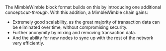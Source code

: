   
The MimbleWimble block format builds on this by introducing one additional concept:_cut-through_. With this addition, a MimbleWimble chain gains:

* Extremely good scalability, as the great majority of transaction data can be eliminated over time, without compromising security.
* Further anonymity by mixing and removing transaction data.
* And the ability for new nodes to sync up with the rest of the network very efficiently.

### 

  


